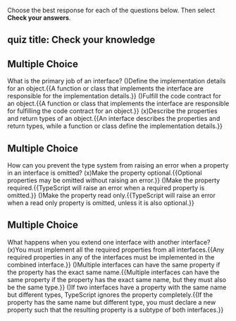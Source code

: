 
Choose the best response for each of the questions below. Then select **Check your answers**.
## quiz title: Check your knowledge

## Multiple Choice
What is the primary job of an interface?
()Define the implementation details for an object.{{A function or class that implements the interface are responsible for the implementation details.}}
()Fulfill the code contract for an object.{{A function or class that implements the interface are responsible for fulfilling the code contract for an object.}}
(x)Describe the properties and return types of an object.{{An interface describes the properties and return types, while a function or class define the implementation details.}}

## Multiple Choice
How can you prevent the type system from raising an error when a property in an interface is omitted?
(x)Make the property optional.{{Optional properties may be omitted without raising an error.}}
()Make the property required.{{TypeScript will raise an error when a required property is omitted.}}
()Make the property read only.{{TypeScript will raise an error when a read only property is omitted, unless it is also optional.}}

## Multiple Choice
What happens when you extend one interface with another interface?
(x)You must implement all the required properties from all interfaces.{{Any required properties in any of the interfaces must be implemented in the combined interface.}}
()Multiple interfaces can have the same property if the property has the exact same name.{{Multiple interfaces can have the same property if the property has the exact same name, but they must also be the same type.}}
()If two interfaces have a property with the same name but different types, TypeScript ignores the property completely.{{If the property has the same name but different type, you must declare a new property such that the resulting property is a subtype of both interfaces.}}
